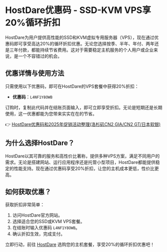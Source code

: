 # HostDare优惠码 - SSD-KVM VPS享20%循环折扣

HostDare为用户提供高性能的SSD和KVM虚拟专用服务器（VPS），现在通过优惠码即可享受高达20%的循环折扣优惠。无论您选择按季、半年、年付、两年还是三年付款，都能持续节省费用。这对于需要稳定主机服务的个人用户或企业来说，是一个不容错过的机会。

## 优惠详情与使用方法

只需使用以下优惠码，即可在HostDare的VPS套餐中获得20%折扣：

- **优惠码**：`L4NF1Y8OWB`

订购时，复制此代码并在结账页面输入，即可立即享受折扣。无论是短期还是长期使用，这一优惠都能为您带来实实在在的节省。

👉 [HostDare优惠码和2025年促销活动整理(洛杉矶CN2 GIA/CN2 GT/日本软银)](https://bit.ly/hostdare)

## 为什么选择HostDare？

HostDare以其可靠的服务和高性价比著称，提供多种VPS方案，满足不同用户的需求。无论是搭建网站、运行应用程序还是托管小型项目，HostDare都能提供稳定的性能支持。现在通过优惠码享受20%折扣，让您的主机成本更低，性价比更高。

## 如何获取优惠？

获取折扣非常简单：
1. 访问HostDare官方网站。
2. 选择适合您的SSD或KVM VPS套餐。
3. 在结账时输入优惠码 `L4NF1Y8OWB`。
4. 确认折扣生效，完成支付。

立即行动，前往 [HostDare](https://bit.ly/hostdare) 选购您的主机套餐，享受20%的循环折扣优惠吧！